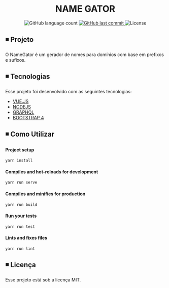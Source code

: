 <h1 align="center">
  NAME GATOR
</h1>

<p align="center">   
  <img alt="GitHub language count" src="https://img.shields.io/github/languages/count/matheusasg09/Projeto-NameGator">
  
  <a href="https://github.com/matheusasg09/Projeto-NameGator/commits/master">
    <img alt="GitHub last commit" src="https://img.shields.io/github/last-commit/matheusasg09/Projeto-NameGator">
  </a>

  <img alt="License" src="https://img.shields.io/badge/license-MIT-brightgreen">
</p>

## ◾ Projeto

O NameGator é um gerador de nomes para domínios com base em prefixos e sufixos.

## ◾ Tecnologias

Esse projeto foi desenvolvido com as seguintes tecnologias:

- [VUE.JS](https://br.vuejs.org/index.html)
- [NODEJS](https://nodejs.org/en/)
- [GRAPHQL](https://graphql.org/)
- [BOOTSTRAP 4](https://getbootstrap.com/)

## ◾ Como Utilizar

#### Project setup
```
yarn install
```

#### Compiles and hot-reloads for development
```
yarn run serve
```

#### Compiles and minifies for production
```
yarn run build
```

#### Run your tests
```
yarn run test
```

#### Lints and fixes files
```
yarn run lint
```

## ◾ Licença

Esse projeto está sob a licença MIT.
